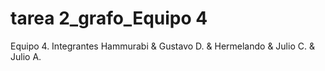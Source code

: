 # tarea 2_grafo_Equipo 4
 Equipo 4.  Integrantes Hammurabi & Gustavo D. & Hermelando & Julio C. & Julio A. 
